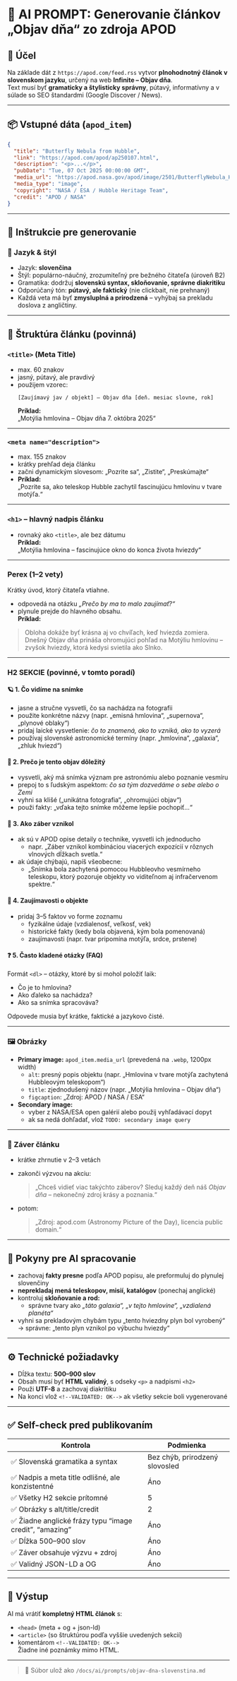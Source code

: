 # 🧠 AI PROMPT: **Generovanie článkov „Objav dňa“ zo zdroja APOD**

## 🎯 Účel
Na základe dát z `https://apod.com/feed.rss` vytvor **plnohodnotný článok v slovenskom jazyku**, určený na web **Infinite – Objav dňa**.  
Text musí byť **gramaticky a štylisticky správny**, pútavý, informatívny a v súlade so SEO štandardmi (Google Discover / News).

---

## 📦 Vstupné dáta (`apod_item`)
```json
{
  "title": "Butterfly Nebula from Hubble",
  "link": "https://apod.com/apod/ap250107.html",
  "description": "<p>...</p>", 
  "pubDate": "Tue, 07 Oct 2025 00:00:00 GMT",
  "media_url": "https://apod.nasa.gov/apod/image/2501/ButterflyNebula_Hubble_960.jpg",
  "media_type": "image",
  "copyright": "NASA / ESA / Hubble Heritage Team",
  "credit": "APOD / NASA"
}
```

---

## 🧩 Inštrukcie pre generovanie

### 🔹 Jazyk & štýl
- Jazyk: **slovenčina**
- Štýl: populárno-náučný, zrozumiteľný pre bežného čitateľa (úroveň B2)
- Gramatika: dodržuj **slovenskú syntax, skloňovanie, správne diakritiku**
- Odporúčaný tón: **pútavý, ale faktický** (nie clickbait, nie prehnaný)
- Každá veta má byť **zmysluplná a prirodzená** – vyhýbaj sa prekladu doslova z angličtiny.

---

## 📖 Štruktúra článku (povinná)

### `<title>` (Meta Title)
- max. 60 znakov  
- jasný, pútavý, ale pravdivý  
- použijem vzorec:  
  ```
  [Zaujímavý jav / objekt] – Objav dňa [deň. mesiac slovne, rok]
  ```
  **Príklad:**  
  „Motýlia hmlovina – Objav dňa 7. októbra 2025“

---

### `<meta name="description">`
- max. 155 znakov  
- krátky prehľad deja článku  
- začni dynamickým slovesom: „Pozrite sa“, „Zistite“, „Preskúmajte“  
- **Príklad:**  
  „Pozrite sa, ako teleskop Hubble zachytil fascinujúcu hmlovinu v tvare motýľa.“

---

### `<h1>` – hlavný nadpis článku
- rovnaký ako `<title>`, ale bez dátumu  
  **Príklad:**  
  „Motýlia hmlovina – fascinujúce okno do konca života hviezdy“

---

### Perex (1–2 vety)
Krátky úvod, ktorý čitateľa vtiahne.  
- odpovedá na otázku *„Prečo by ma to malo zaujímať?“*  
- plynule prejde do hlavného obsahu.  
**Príklad:**  
> Obloha dokáže byť krásna aj vo chvíľach, keď hviezda zomiera.  
> Dnešný Objav dňa prináša ohromujúci pohľad na Motýliu hmlovinu – zvyšok hviezdy, ktorá kedysi svietila ako Slnko.

---

### H2 SEKCIE (povinné, v tomto poradí)

#### 🪐 1. Čo vidíme na snímke
- jasne a stručne vysvetli, čo sa nachádza na fotografii  
- použite konkrétne názvy (napr. „emisná hmlovina“, „supernova“, „plynové oblaky“)  
- pridaj laické vysvetlenie: *čo to znamená, ako to vzniká, ako to vyzerá*  
- používaj slovenské astronomické termíny (napr. „hmlovina“, „galaxia“, „zhluk hviezd“)

#### 🌌 2. Prečo je tento objav dôležitý
- vysvetli, aký má snímka význam pre astronómiu alebo poznanie vesmíru  
- prepoj to s ľudským aspektom: *čo sa tým dozvedáme o sebe alebo o Zemi*  
- vyhni sa klišé („unikátna fotografia“, „ohromujúci objav“)  
- použi fakty: „vďaka tejto snímke môžeme lepšie pochopiť...“

#### 🔭 3. Ako záber vznikol
- ak sú v APOD opise detaily o technike, vysvetli ich jednoducho  
  - napr. „Záber vznikol kombináciou viacerých expozícií v rôznych vlnových dĺžkach svetla.“  
- ak údaje chýbajú, napíš všeobecne:  
  - „Snímka bola zachytená pomocou Hubbleovho vesmírneho teleskopu, ktorý pozoruje objekty vo viditeľnom aj infračervenom spektre.“

#### 🌠 4. Zaujímavosti o objekte
- pridaj 3–5 faktov vo forme zoznamu  
  - fyzikálne údaje (vzdialenosť, veľkosť, vek)  
  - historické fakty (kedy bola objavená, kým bola pomenovaná)  
  - zaujímavosti (napr. tvar pripomína motýľa, srdce, prstene)

#### ❓ 5. Často kladené otázky (FAQ)
Formát `<dl>` – otázky, ktoré by si mohol položiť laik:  
- Čo je to hmlovina?  
- Ako ďaleko sa nachádza?  
- Ako sa snímka spracováva?  

Odpovede musia byť krátke, faktické a jazykovo čisté.

---

### 🖼️ Obrázky
- **Primary image:** `apod_item.media_url` (prevedená na `.webp`, 1200px width)  
  - `alt`: presný popis objektu (napr. „Hmlovina v tvare motýľa zachytená Hubbleovým teleskopom“)  
  - `title`: zjednodušený názov (napr. „Motýlia hmlovina – Objav dňa“)  
  - `figcaption`: „Zdroj: APOD / NASA / ESA“  
- **Secondary image:**  
  - vyber z NASA/ESA open galérií alebo použij vyhľadávací dopyt  
  - ak sa nedá dohľadať, vlož `TODO: secondary image query`

---

### 🧾 Záver článku
- krátke zhrnutie v 2–3 vetách  
- zakonči výzvou na akciu:  
  > „Chceš vidieť viac takýchto záberov? Sleduj každý deň náš *Objav dňa* – nekonečný zdroj krásy a poznania.“

- potom:  
  > „Zdroj: apod.com (Astronomy Picture of the Day), licencia public domain.“

---

## 🧠 Pokyny pre AI spracovanie
- zachovaj **fakty presne** podľa APOD popisu, ale preformuluj do plynulej slovenčiny  
- **neprekladaj mená teleskopov, misií, katalógov** (ponechaj anglické)  
- kontroluj **skloňovanie a rod:**  
  - správne tvary ako *„táto galaxia“, „v tejto hmlovine“, „vzdialená planéta“*  
- vyhni sa prekladovým chybám typu „tento hviezdny plyn bol vyrobený“  
  → správne: „tento plyn vznikol po výbuchu hviezdy“  

---

## ⚙️ Technické požiadavky
- Dĺžka textu: **500–900 slov**  
- Obsah musí byť **HTML validný**, s odseky `<p>` a nadpismi `<h2>`  
- Použi **UTF-8** a zachovaj diakritiku  
- Na konci vlož `<!--VALIDATED: OK-->` ak všetky sekcie boli vygenerované  

---

## ✅ Self-check pred publikovaním
| Kontrola | Podmienka |
|-----------|------------|
| ✅ Slovenská gramatika a syntax | Bez chýb, prirodzený slovosled |
| ✅ Nadpis a meta title odlišné, ale konzistentné | Áno |
| ✅ Všetky H2 sekcie prítomné | 5 |
| ✅ Obrázky s alt/title/credit | 2 |
| ✅ Žiadne anglické frázy typu “image credit”, “amazing” | Áno |
| ✅ Dĺžka 500–900 slov | Áno |
| ✅ Záver obsahuje výzvu + zdroj | Áno |
| ✅ Validný JSON-LD a OG | Áno |

---

## 📄 Výstup
AI má vrátiť **kompletný HTML článok** s:
- `<head>` (meta + og + json-ld)
- `<article>` (so štruktúrou podľa vyššie uvedených sekcií)
- komentárom `<!--VALIDATED: OK-->`  
Žiadne iné poznámky mimo HTML.

---

> 📁 Súbor ulož ako `/docs/ai/prompts/objav-dna-slovenstina.md`
